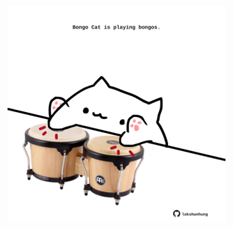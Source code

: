 <!-- built at 29/02/2024, 22:00:36 UTC -->
<p align="center">
  <img width="500" height="500" src="./ReadmeImage.svg">
</p>
